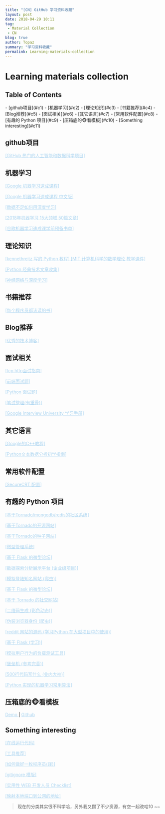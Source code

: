 ```yaml
---
title: "[CN] GitHub 学习资料收藏"
layout: post
date: 2018-04-29 10:11
tag:
 - Material Collection
 - CN
blog: true
author: Topaz
summary: "学习资料收藏"
permalink: Learning-materials-collection
---
```

<h1 class="title"> Learning materials collection </h1>




<h2> Table of Contents </h2>
- [github项目](#c1)
- [机器学习](#c2)
- [理论知识](#c3)
- [书籍推荐](#c4)
- [Blog推荐](#c5)
- [面试相关](#c6)
- [其它语言](#c7)
- [常用软件配置](#c8)
- [有趣的 Python 项目](#c9)
- [压箱底的🐵看模板](#c10)
- [Something interesting](#c11)



<h2 id="c1"> github项目 </h2>

<a style="color: #AED6F1" href="https://zhuanlan.zhihu.com/p/35195885">[GitHub 热门的人工智能和数据科学项目] </a>


<h2 id="c2">机器学习</h2>

<a style="color: #AED6F1" href="https://ai.google/education/#?modal_active=none">[Google 机器学习速成课程]	</a>

<a style="color: #AED6F1" href="https://developers.google.com/machine-learning/crash-course/prereqs-and-prework">[Google 机器学习速成课程 中文版]</a>

<a style="color: #AED6F1" href="https://www.youtube.com/watch?v=ilpFzOPznJk">[数据不足如何用深度学习]</a>

<a style="color: #AED6F1" href="https://mp.weixin.qq.com/s?biz=MzI0ODcxODk5OA==&mid=2247492885&idx=1&sn=d41903ad3f45394eefd12d943a4847f6&chksm=e99ed6ecdee95ffa99804c0afaa21a39a26c097591a2586b7ae205e81d6d9d711389b8c7aa6a&utm_source=tuicool&utm_medium=referral">[2018年机器学习 15大领域 50篇文章]</a>

<a style="color: #AED6F1" href="https://weibo.com/ttarticle/p/show?id=2309404213172029491937">[谷歌机器学习速成课学前预备书单]</a>


<h2 id="c3">理论知识</h2>
<a style="color: #AED6F1" href="http://pythonguidecn.readthedocs.io/zh/latest/">[kennethreitz 写的 Python 教程]	</a>
<a style="color: #AED6F1" href="https://courses.csail.mit.edu/6.042/spring18/mcs.pdf">[MIT 计算机科学的数学理论 教学课件] </a>

<a style="color: #AED6F1" href="https://pyzh.readthedocs.io/en/latest/">[Python 经典技术文章收集] </a>

<a style="color: #AED6F1" href="https://tigerneil.gitbooks.io/neural-networks-and-deep-learning-zh/">[神经网络与深度学习] </a>



<h2 id="c4">书籍推荐</h2>
<a style="color: #AED6F1" href="https://stackoverflow.com/questions/1711/what-is-the-single-most-influential-book-every-programmer-should-read">[每个程序员都该读的书]</a>


<h2 id="c5">Blog推荐</h2>

<a style="color: #AED6F1" href="https://www.zhihu.com/question/27471510/answer/374935368">[优秀的技术博客]	</a>


<h2 id="c6">面试相关</h2>

<a style="color: #AED6F1" href="https://juejin.im/post/5ad4094e6fb9a028d7011069">[tcp http面试指南]</a>

<a style="color: #AED6F1" href="https://github.com/paddingme/Front-end-Web-Development-Interview-Question">[前端面试题] </a>

<a style="color: #AED6F1" href="https://github.com/taizilongxu/interview_python">[Python 面试题]</a>

<a style="color: #AED6F1" href="https://hit-alibaba.github.io/interview/">[笔试整理(有重叠)] </a>

<a style="color: #AED6F1" href="https://github.com/jwasham/coding-interview-university/blob/master/translations/README-cn.md">[Google Interview University 学习手册] </a>


<h2 id="c7">其它语言</h2>

<a style="color: #AED6F1" href="https://developers.google.com/edu/c++/getting-started">[Google的C++教程] </a>

<a style="color: #AED6F1" href="https://www.gitbook.com/book/datartisan/begining-text-mining-with-python">[Python文本数据分析初学指南] </a>



<h2 id="c8">常用软件配置</h2>

<a style="color: #AED6F1" href="https://blog.csdn.net/wangzhaotongalex/article/details/78651925">[SecureCRT 配置] </a>


<h2 id="c9">有趣的 Python 项目</h2>
<a style="color: #AED6F1" href="https://github.com/phith0n/Minos">[基于Tornado/mongodb/redis的社区系统] </a>

<a style="color: #AED6F1" href="https://github.com/alvan/luokr.com">[基于Tornado的开源网站] </a>

<a style="color: #AED6F1" href="https://github.com/78/ssbc">[基于Tornado的种子网站] </a>

<a style="color: #AED6F1" href="https://github.com/flask-admin/flask-admin">[微型管理系统] </a>

<a style="color: #AED6F1" href="https://github.com/flaskbb/flaskbb">[基于 Flask 的微型论坛] </a>

<a style="color: #AED6F1" href="https://github.com/apache/incubator-superset">[数据探索分析展示平台 (企业级项目)] </a>

<a style="color: #AED6F1" href="https://github.com/xchaoinfo/fuck-login">[模拟登陆知名网站 (爬虫)] </a>

<a style="color: #AED6F1" href="https://github.com/flaskbb/flaskbb">[基于 Flask 的微型论坛] </a>

<a style="color: #AED6F1" href="https://github.com/shiyanhui/Young">[基于 Tornado 的社交网站] </a>

<a style="color: #AED6F1" href="https://github.com/sylnsfar/qrcode">[二维码生成 (彩色动态)] </a>

<a style="color: #AED6F1" href="https://github.com/hellysmile/fake-useragent">[伪装浏览器身份 (爬虫)] </a>

<a style="color: #AED6F1" href="https://github.com/reddit-archive/reddit">[reddit 网站的源码 (学习Python 在大型项目中的使用)] </a>

<a style="color: #AED6F1" href="https://github.com/kennethreitz/saythanks.io">[基于 Flask (学习)] </a>

<a style="color: #AED6F1" href="https://github.com/locustio/locust">[模拟用户行为的负载测试工具] </a>

<a style="color: #AED6F1" href="https://github.com/jumpserver/jumpserver">[堡垒机 (参考完善)] </a>

<a style="color: #AED6F1" href="https://github.com/aosabook/500lines">[500行代码写什么 (业内大神)] </a>

<a style="color: #AED6F1" href="https://github.com/rushter/MLAlgorithms">[Python 实现的机器学习常用算法] </a>


<h2 id="c10">压箱底的🐵看模板</h2>
<a style="color: #AED6F1" href="https://colorlib.com/polygon/gentelella/index.html
">Demo </a> | <a style="color: #AED6F1" href="https://github.com/puikinsh/gentelella"> Github </a>


<h2 id="c11">Something interesting</h2>
<a style="color: #AED6F1" href="http://rextester.com/l/python3_online_compiler">[在线运行代码] </a>

<a style="color: #AED6F1" href="https://github.com/jaywcjlove/awesome-mac">[工具推荐] </a>

<a style="color: #AED6F1" href="https://github.com/ahangchen/How-to-Be-A-Programmer-CN">[如何做好一枚程序员(译)] </a>

<a style="color: #AED6F1" href="https://github.com/github/gitignore">[gitignore 模版] </a>

<a style="color: #AED6F1" href="
https://github.com/FallibleInc/security-guide-for-developers/blob/master/README-zh.md">[实用性 WEB 开发人员 Checklist] </a>

<a style="color: #AED6F1" href="https://github.com/inconshreveable/ngrok">[映射本地端口到公网的地址] </a>





> 现在的分类其实很不科学哈，另外我又攒了不少资源，有空一起改哈10 ~~
